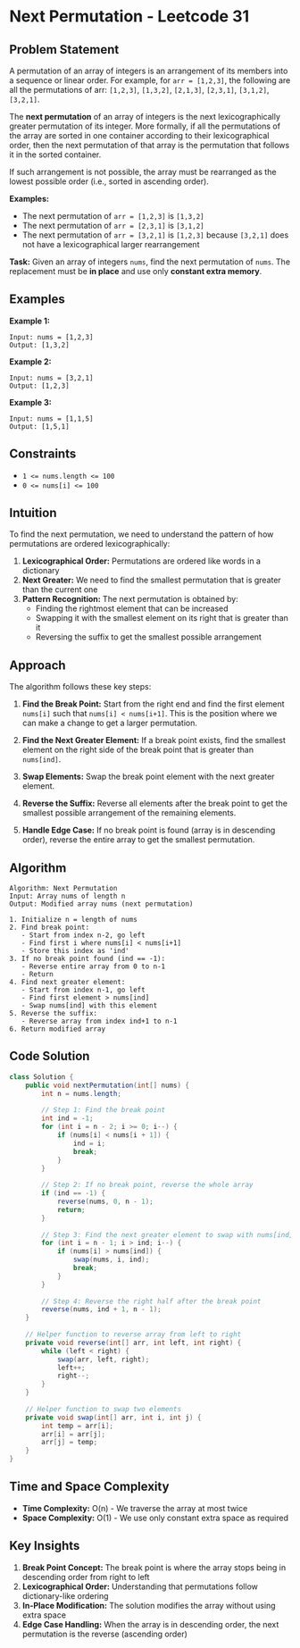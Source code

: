 # Next Permutation - Leetcode 31

## Problem Statement

A permutation of an array of integers is an arrangement of its members into a sequence or linear order. For example, for `arr = [1,2,3]`, the following are all the permutations of arr: `[1,2,3]`, `[1,3,2]`, `[2,1,3]`, `[2,3,1]`, `[3,1,2]`, `[3,2,1]`.

The **next permutation** of an array of integers is the next lexicographically greater permutation of its integer. More formally, if all the permutations of the array are sorted in one container according to their lexicographical order, then the next permutation of that array is the permutation that follows it in the sorted container.

If such arrangement is not possible, the array must be rearranged as the lowest possible order (i.e., sorted in ascending order).

**Examples:**
- The next permutation of `arr = [1,2,3]` is `[1,3,2]`
- The next permutation of `arr = [2,3,1]` is `[3,1,2]`
- The next permutation of `arr = [3,2,1]` is `[1,2,3]` because `[3,2,1]` does not have a lexicographical larger rearrangement

**Task:** Given an array of integers `nums`, find the next permutation of `nums`. The replacement must be **in place** and use only **constant extra memory**.

## Examples

**Example 1:**
```
Input: nums = [1,2,3]
Output: [1,3,2]
```

**Example 2:**
```
Input: nums = [3,2,1]
Output: [1,2,3]
```

**Example 3:**
```
Input: nums = [1,1,5]
Output: [1,5,1]
```

## Constraints

- `1 <= nums.length <= 100`
- `0 <= nums[i] <= 100`

## Intuition

To find the next permutation, we need to understand the pattern of how permutations are ordered lexicographically:

1. **Lexicographical Order:** Permutations are ordered like words in a dictionary
2. **Next Greater:** We need to find the smallest permutation that is greater than the current one
3. **Pattern Recognition:** The next permutation is obtained by:
   - Finding the rightmost element that can be increased
   - Swapping it with the smallest element on its right that is greater than it
   - Reversing the suffix to get the smallest possible arrangement

## Approach

The algorithm follows these key steps:

1. **Find the Break Point:** Start from the right end and find the first element `nums[i]` such that `nums[i] < nums[i+1]`. This is the position where we can make a change to get a larger permutation.

2. **Find the Next Greater Element:** If a break point exists, find the smallest element on the right side of the break point that is greater than `nums[ind]`.

3. **Swap Elements:** Swap the break point element with the next greater element.

4. **Reverse the Suffix:** Reverse all elements after the break point to get the smallest possible arrangement of the remaining elements.

5. **Handle Edge Case:** If no break point is found (array is in descending order), reverse the entire array to get the smallest permutation.

## Algorithm

```
Algorithm: Next Permutation
Input: Array nums of length n
Output: Modified array nums (next permutation)

1. Initialize n = length of nums
2. Find break point:
   - Start from index n-2, go left
   - Find first i where nums[i] < nums[i+1]
   - Store this index as 'ind'
3. If no break point found (ind == -1):
   - Reverse entire array from 0 to n-1
   - Return
4. Find next greater element:
   - Start from index n-1, go left
   - Find first element > nums[ind]
   - Swap nums[ind] with this element
5. Reverse the suffix:
   - Reverse array from index ind+1 to n-1
6. Return modified array
```

## Code Solution

```java
class Solution {
    public void nextPermutation(int[] nums) {
        int n = nums.length;
        
        // Step 1: Find the break point
        int ind = -1;
        for (int i = n - 2; i >= 0; i--) {
            if (nums[i] < nums[i + 1]) {
                ind = i;
                break;
            }
        }
        
        // Step 2: If no break point, reverse the whole array
        if (ind == -1) {
            reverse(nums, 0, n - 1);
            return;
        }
        
        // Step 3: Find the next greater element to swap with nums[ind]
        for (int i = n - 1; i > ind; i--) {
            if (nums[i] > nums[ind]) {
                swap(nums, i, ind);
                break;
            }
        }
        
        // Step 4: Reverse the right half after the break point
        reverse(nums, ind + 1, n - 1);
    }
    
    // Helper function to reverse array from left to right
    private void reverse(int[] arr, int left, int right) {
        while (left < right) {
            swap(arr, left, right);
            left++;
            right--;
        }
    }
    
    // Helper function to swap two elements
    private void swap(int[] arr, int i, int j) {
        int temp = arr[i];
        arr[i] = arr[j];
        arr[j] = temp;
    }
}
```

## Time and Space Complexity

- **Time Complexity:** O(n) - We traverse the array at most twice
- **Space Complexity:** O(1) - We use only constant extra space as required

## Key Insights

1. **Break Point Concept:** The break point is where the array stops being in descending order from right to left
2. **Lexicographical Order:** Understanding that permutations follow dictionary-like ordering
3. **In-Place Modification:** The solution modifies the array without using extra space
4. **Edge Case Handling:** When the array is in descending order, the next permutation is the reverse (ascending order)

